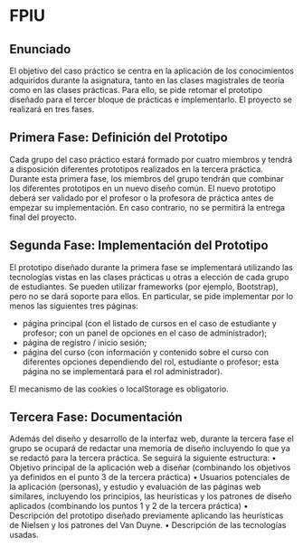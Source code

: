 # FPIU

## Enunciado
El objetivo del caso práctico se centra en la aplicación de los conocimientos adquiridos durante la asignatura, tanto en las clases magistrales de teoría como en las clases prácticas. Para ello, se pide retomar el prototipo diseñado para el tercer bloque de prácticas e implementarlo. 
El proyecto se realizará en tres fases.

## Primera Fase: Definición del Prototipo
Cada grupo del caso práctico estará formado por cuatro miembros y tendrá a disposición diferentes prototipos realizados en la tercera práctica. Durante esta primera fase, los miembros del grupo tendrán que combinar los diferentes prototipos en un nuevo diseño común. El nuevo prototipo deberá ser validado por el profesor o la profesora de práctica antes de empezar su implementación. En caso contrario, no se permitirá la entrega final del proyecto.

## Segunda Fase: Implementación del Prototipo
El prototipo diseñado durante la primera fase se implementará utilizando las tecnologías vistas en las clases prácticas u otras a elección de cada grupo de estudiantes. Se pueden utilizar frameworks (por ejemplo, Bootstrap), pero no se dará soporte para ellos. En particular, se pide implementar por lo menos las siguientes tres páginas:
- página principal (con el listado de cursos en el caso de estudiante y profesor; con un panel de opciones en el caso de administrador);
- página de registro / inicio sesión;
- página del curso (con información y contenido sobre el curso con diferentes opciones dependiendo del rol, estudiante o profesor; esta página no se implementará para el rol administrador).

El mecanismo de las cookies o localStorage es obligatorio.

## Tercera Fase: Documentación
Además del diseño y desarrollo de la interfaz web, durante la tercera fase el grupo se ocupará de redactar una memoria de diseño incluyendo lo que ya se redactó para la tercera práctica. Se seguirá la siguiente estructura:
• Objetivo principal de la aplicación web a diseñar (combinando los objetivos ya definidos en el punto 3 de la tercera práctica)
• Usuarios potenciales de la aplicación (personas), y estudio y evaluación de las páginas web similares, incluyendo los principios, las heurísticas y los patrones de diseño aplicados (combinando los puntos 1 y 2 de la tercera práctica)
• Descripción del prototipo diseñado previamente aplicando las heurísticas de Nielsen y los patrones del Van Duyne.
• Descripción de las tecnologías usadas.
